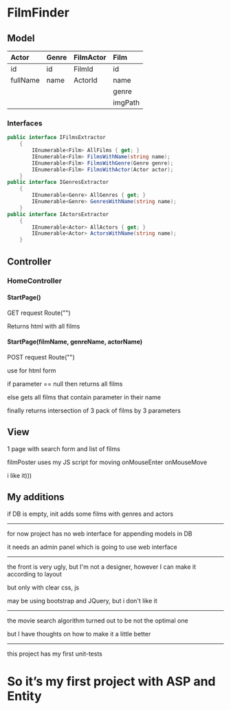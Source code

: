 # FilmFinder

## Model

| Actor     | Genre | FilmActor | Film    |
|:----------|:------|:----------|:-----   |
| id        | id    | FilmId    | id      |
| fullName  | name  | ActorId   | name    |
|           |       |           | genre   |
|           |       |           | imgPath |

### Interfaces
```C#
public interface IFilmsExtractor
    {
        IEnumerable<Film> AllFilms { get; }
        IEnumerable<Film> FilmsWithName(string name);
        IEnumerable<Film> FilmsWithGenre(Genre genre);
        IEnumerable<Film> FilmsWithActor(Actor actor);
    }
public interface IGenresExtractor
    {
        IEnumerable<Genre> AllGenres { get; }
        IEnumerable<Genre> GenresWithName(string name);
    }
public interface IActorsExtractor
    {
        IEnumerable<Actor> AllActors { get; }
        IEnumerable<Actor> ActorsWithName(string name);
    }

```

## Controller

### HomeController

#### StartPage()

GET request Route("")

Returns html with all films

#### StartPage(filmName, genreName, actorName)

POST request Route("")

use for html form

if parameter == null then returns all films 

else gets all films that contain parameter in their name

finally returns intersection of 3 pack of films by 3 parameters 

## View

1 page with search form and list of films 

filmPoster uses my JS script for moving onMouseEnter onMouseMove

i like it)))

## My additions

if DB is empty, init adds some films with genres and actors

***

for now project has no web interface for appending models in DB

it needs an admin panel which is going to use web interface

***

the front is very ugly, but I'm not a designer, however I can make it according to layout

but only with clear css, js

may be using bootstrap and JQuery, but i don't like it 

***

the movie search algorithm turned out to be not the optimal one 

but I have thoughts on how to make it a little better

***
this project has my first unit-tests 

# So it’s my first project with ASP and Entity

